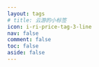 ```yaml
---
layout: tags
# title: 云游的小标签
icon: i-ri-price-tag-3-line
nav: false
comment: false
toc: false
aside: false
---
```

